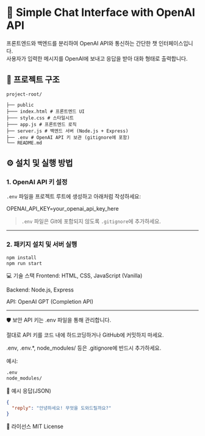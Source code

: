 # 💬 Simple Chat Interface with OpenAI API

프론트엔드와 백엔드를 분리하여 OpenAI API와 통신하는 간단한 챗 인터페이스입니다.  
사용자가 입력한 메시지를 OpenAI에 보내고 응답을 받아 대화 형태로 출력합니다.

## 📁 프로젝트 구조
```
project-root/

├── public
├─── index.html # 프론트엔드 UI
├─── style.css # 스타일시트
├─── app.js # 프론트엔드 로직
├── server.js # 백엔드 서버 (Node.js + Express)
├── .env # OpenAI API 키 보관 (gitignore에 포함)
└── README.md
```

## ⚙️ 설치 및 실행 방법

### 1. OpenAI API 키 설정

`.env` 파일을 프로젝트 루트에 생성하고 아래처럼 작성하세요:

OPENAI_API_KEY=your_openai_api_key_here

> `.env` 파일은 Git에 포함되지 않도록 `.gitignore`에 추가하세요.

---

### 2. 패키지 설치 및 서버 실행

```bash
npm install
npm run start
```

💻 기술 스택
Frontend: HTML, CSS, JavaScript (Vanilla)

Backend: Node.js, Express

API: OpenAI GPT (Completion API)

---

🛡️ 보안
API 키는 .env 파일을 통해 관리합니다.

절대로 API 키를 코드 내에 하드코딩하거나 GitHub에 커밋하지 마세요.

.env, .env.*, node_modules/ 등은 .gitignore에 반드시 추가하세요.

예시:

```bash
.env
node_modules/
```

🧪 예시 응답(JSON)
```json
{
  "reply": "안녕하세요! 무엇을 도와드릴까요?"
}
```

📜 라이선스
MIT License

